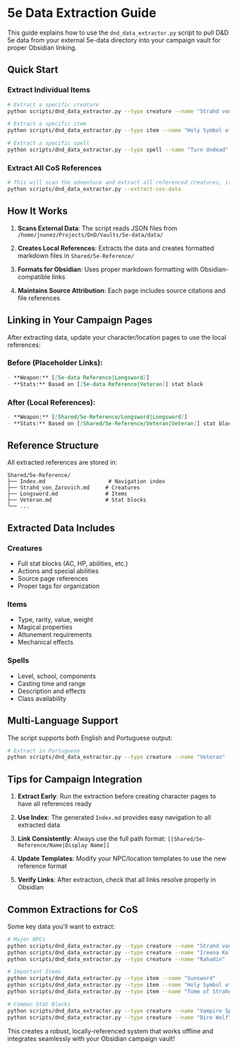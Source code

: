 # 5e Data Extraction Guide

This guide explains how to use the `dnd_data_extractor.py` script to pull D&D 5e data from your external 5e-data directory into your campaign vault for proper Obsidian linking.

## Quick Start

### Extract Individual Items
```bash
# Extract a specific creature
python scripts/dnd_data_extractor.py --type creature --name "Strahd von Zarovich"

# Extract a specific item  
python scripts/dnd_data_extractor.py --type item --name "Holy Symbol of Ravenkind"

# Extract a specific spell
python scripts/dnd_data_extractor.py --type spell --name "Turn Undead"
```

### Extract All CoS References
```bash
# This will scan the adventure and extract all referenced creatures, items, etc.
python scripts/dnd_data_extractor.py --extract-cos-data
```

## How It Works

1. **Scans External Data**: The script reads JSON files from `/home/jnunez/Projects/DnD/Vaults/5e-data/data/`

2. **Creates Local References**: Extracts the data and creates formatted markdown files in `Shared/5e-Reference/`

3. **Formats for Obsidian**: Uses proper markdown formatting with Obsidian-compatible links

4. **Maintains Source Attribution**: Each page includes source citations and file references

## Linking in Your Campaign Pages

After extracting data, update your character/location pages to use the local references:

### Before (Placeholder Links):
```markdown
- **Weapon:** [[5e-data Reference|Longsword]]
- **Stats:** Based on [[5e-data Reference|Veteran]] stat block
```

### After (Local References):
```markdown
- **Weapon:** [[Shared/5e-Reference/Longsword|Longsword]]  
- **Stats:** Based on [[Shared/5e-Reference/Veteran|Veteran]] stat block
```

## Reference Structure

All extracted references are stored in:
```
Shared/5e-Reference/
├── Index.md                    # Navigation index
├── Strahd_von_Zarovich.md     # Creatures
├── Longsword.md               # Items  
├── Veteran.md                 # Stat blocks
└── ...
```

## Extracted Data Includes

### Creatures
- Full stat blocks (AC, HP, abilities, etc.)
- Actions and special abilities
- Source page references
- Proper tags for organization

### Items
- Type, rarity, value, weight
- Magical properties
- Attunement requirements
- Mechanical effects

### Spells
- Level, school, components
- Casting time and range
- Description and effects
- Class availability

## Multi-Language Support

The script supports both English and Portuguese output:

```bash
# Extract in Portuguese
python scripts/dnd_data_extractor.py --type creature --name "Veteran" --language PT
```

## Tips for Campaign Integration

1. **Extract Early**: Run the extraction before creating character pages to have all references ready

2. **Use Index**: The generated `Index.md` provides easy navigation to all extracted data

3. **Link Consistently**: Always use the full path format: `[[Shared/5e-Reference/Name|Display Name]]`

4. **Update Templates**: Modify your NPC/location templates to use the new reference format

5. **Verify Links**: After extraction, check that all links resolve properly in Obsidian

## Common Extractions for CoS

Some key data you'll want to extract:

```bash
# Major NPCs
python scripts/dnd_data_extractor.py --type creature --name "Strahd von Zarovich"
python scripts/dnd_data_extractor.py --type creature --name "Ireena Kolyana"
python scripts/dnd_data_extractor.py --type creature --name "Rahadin"

# Important Items
python scripts/dnd_data_extractor.py --type item --name "Sunsword"
python scripts/dnd_data_extractor.py --type item --name "Holy Symbol of Ravenkind"
python scripts/dnd_data_extractor.py --type item --name "Tome of Strahd"

# Common Stat Blocks
python scripts/dnd_data_extractor.py --type creature --name "Vampire Spawn"
python scripts/dnd_data_extractor.py --type creature --name "Dire Wolf"
```

This creates a robust, locally-referenced system that works offline and integrates seamlessly with your Obsidian campaign vault!